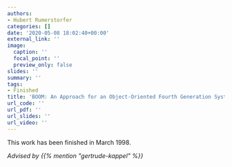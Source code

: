 ```yaml
---
authors:
- Hubert Rumerstorfer
categories: []
date: '2020-05-08 18:02:40+00:00'
external_link: ''
image:
  caption: ''
  focal_point: ''
  preview_only: false
slides: ''
summary: ''
tags:
- Finished
title: 'BOOM: An Approach for an Object-Oriented Fourth Generation System'
url_code: ''
url_pdf: ''
url_slides: ''
url_video: ''
---
```


This work has been finished in March 1998.

*Advised by {{% mention "gertrude-kappel" %}}*